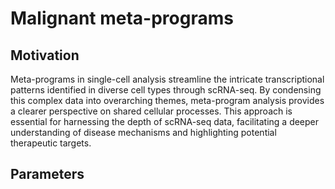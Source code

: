 # Malignant meta-programs

## Motivation

Meta-programs in single-cell analysis streamline the intricate transcriptional patterns identified in diverse cell types through scRNA-seq. By condensing this complex data into overarching themes, meta-program analysis provides a clearer perspective on shared cellular processes. This approach is essential for harnessing the depth of scRNA-seq data, facilitating a deeper understanding of disease mechanisms and highlighting potential therapeutic targets.

## Parameters
